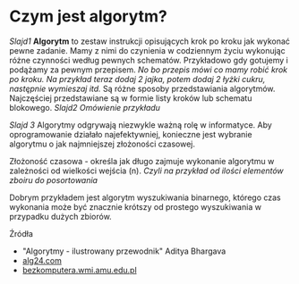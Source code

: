 # Czym jest algorytm?
*Slajd1*
**Algorytm** to zestaw instrukcji opisujących krok po kroku jak wykonać pewne zadanie. Mamy z nimi do czynienia w codziennym życiu wykonując różne czynności według pewnych schematów. Przykładowo gdy gotujemy i podążamy za pewnym przepisem.
*No bo przepis mówi co mamy robić krok po kroku. Na przykład teraz dodaj 2 jajka, potem dodaj 2 łyżki cukru, następnie wymieszaj itd.*
Są różne sposoby przedstawiania algorytmów. Najczęściej przedstawiane są w formie listy kroków lub schematu blokowego.
*Slajd2*
*Omówienie przykładu*

*Slajd 3*
Algorytmy odgrywają niezwykle ważną rolę w informatyce. Aby oprogramowanie działało najefektywniej, konieczne jest wybranie algorytmu o jak najmniejszej złożoności czasowej. 

Złożoność czasowa - określa jak długo zajmuje wykonanie algorytmu w zależności od wielkości wejścia (n). *Czyli na przykład od ilości elementów zboiru do posortowania*

Dobrym przykładem jest algorytm wyszukiwania binarnego, którego czas wykonania może być znacznie krótszy od prostego wyszukiwania w przypadku dużych zbiorów.


Źródła
- "Algorytmy - ilustrowany przewodnik" Aditya Bhargava
- [alg24.com](https://www.alg24.com/pl/co-to-jest-algorytm)
- [bezkomputera.wmi.amu.edu.pl](https://bezkomputera.wmi.amu.edu.pl/ppi/chapters/algorithms.html)

